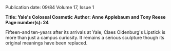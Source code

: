 Publication date: 09/84
Volume 17, Issue 1

**Title: Yale's Colossal Cosmetic**
**Author: Anne Applebaum and Tony Reese**
**Page number(s): 24**

Fifteen-and ten-years after its arrivals at Yale, Claes Oldenburg's Lipstick is 
more than just a campus curiosity. It remains a serious sculpture though its 
original meanings have been replaced.